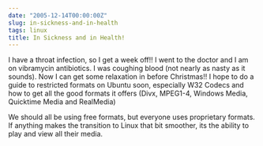```yaml
---
date: "2005-12-14T00:00:00Z"
slug: in-sickness-and-in-health
tags: linux
title: In Sickness and in Health!
---
```


I have a throat infection, so I get a week off!! I went to the doctor and I am
on vibramycin antibiotics. I was coughing blood (not nearly as nasty as it
sounds). Now I can get some relaxation in before Christmas!! I hope to do a
guide to restricted formats on Ubuntu soon, especially  W32 Codecs and how to
get all the good formats it offers (Divx, MPEG1-4, Windows Media, Quicktime
Media and RealMedia)

We should all be using free formats, but everyone uses proprietary formats. If
anything makes the transition to Linux that bit smoother, its the ability to
play and view all their media.
